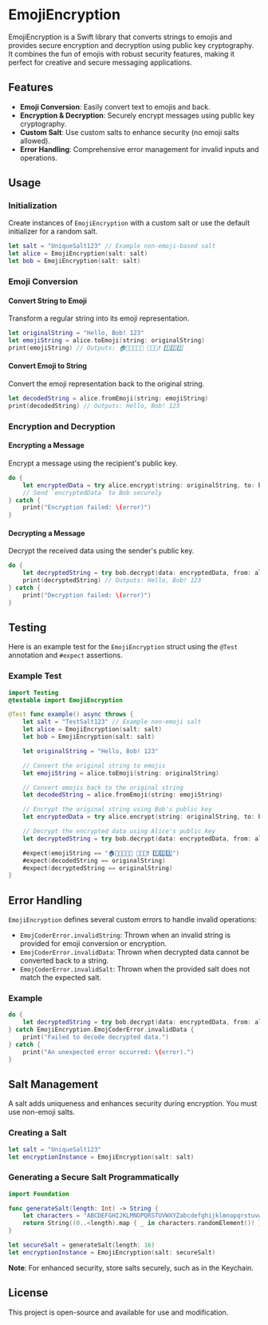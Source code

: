 # EmojiEncryption

EmojiEncryption is a Swift library that converts strings to emojis and provides secure encryption and decryption using public key cryptography. It combines the fun of emojis with robust security features, making it perfect for creative and secure messaging applications.

## Features

- **Emoji Conversion**: Easily convert text to emojis and back.
- **Encryption & Decryption**: Securely encrypt messages using public key cryptography.
- **Custom Salt**: Use custom salts to enhance security (no emoji salts allowed).
- **Error Handling**: Comprehensive error management for invalid inputs and operations.

## Usage

### Initialization

Create instances of `EmojiEncryption` with a custom salt or use the default initializer for a random salt.

```swift
let salt = "UniqueSalt123" // Example non-emoji-based salt
let alice = EmojiEncryption(salt: salt)
let bob = EmojiEncryption(salt: salt)
```

### Emoji Conversion

#### Convert String to Emoji

Transform a regular string into its emoji representation.

```swift
let originalString = "Hello, Bob! 123"
let emojiString = alice.toEmoji(string: originalString)
print(emojiString) // Outputs: 🏠🥚🦁🦁🍊🔹 🐝🍊🦋❗ 1️⃣2️⃣3️⃣
```

#### Convert Emoji to String

Convert the emoji representation back to the original string.

```swift
let decodedString = alice.fromEmoji(string: emojiString)
print(decodedString) // Outputs: Hello, Bob! 123
```

### Encryption and Decryption

#### Encrypting a Message

Encrypt a message using the recipient's public key.

```swift
do {
    let encryptedData = try alice.encrypt(string: originalString, to: bob.publicKey)
    // Send `encryptedData` to Bob securely
} catch {
    print("Encryption failed: \(error)")
}
```

#### Decrypting a Message

Decrypt the received data using the sender's public key.

```swift
do {
    let decryptedString = try bob.decrypt(data: encryptedData, from: alice.publicKey)
    print(decryptedString) // Outputs: Hello, Bob! 123
} catch {
    print("Decryption failed: \(error)")
}
```

## Testing

Here is an example test for the `EmojiEncryption` struct using the `@Test` annotation and `#expect` assertions.

### Example Test

```swift
import Testing
@testable import EmojiEncryption

@Test func example() async throws {
    let salt = "TestSalt123" // Example non-emoji salt
    let alice = EmojiEncryption(salt: salt)
    let bob = EmojiEncryption(salt: salt)

    let originalString = "Hello, Bob! 123"

    // Convert the original string to emojis
    let emojiString = alice.toEmoji(string: originalString)

    // Convert emojis back to the original string
    let decodedString = alice.fromEmoji(string: emojiString)

    // Encrypt the original string using Bob's public key
    let encryptedData = try alice.encrypt(string: originalString, to: bob.publicKey)

    // Decrypt the encrypted data using Alice's public key
    let decryptedString = try bob.decrypt(data: encryptedData, from: alice.publicKey)

    #expect(emojiString == "🏠🥚🦁🦁🍊🔹 🐝🍊🦋❗ 1️⃣2️⃣3️⃣")
    #expect(decodedString == originalString)
    #expect(decryptedString == originalString)
}
```

## Error Handling

`EmojiEncryption` defines several custom errors to handle invalid operations:

- `EmojCoderError.invalidString`: Thrown when an invalid string is provided for emoji conversion or encryption.
- `EmojCoderError.invalidData`: Thrown when decrypted data cannot be converted back to a string.
- `EmojCoderError.invalidSalt`: Thrown when the provided salt does not match the expected salt.

### Example

```swift
do {
    let decryptedString = try bob.decrypt(data: encryptedData, from: alice.publicKey)
} catch EmojiEncryption.EmojCoderError.invalidData {
    print("Failed to decode decrypted data.")
} catch {
    print("An unexpected error occurred: \(error).")
}
```

## Salt Management

A salt adds uniqueness and enhances security during encryption. You must use non-emoji salts.

### Creating a Salt

```swift
let salt = "UniqueSalt123"
let encryptionInstance = EmojiEncryption(salt: salt)
```

### Generating a Secure Salt Programmatically

```swift
import Foundation

func generateSalt(length: Int) -> String {
    let characters = "ABCDEFGHIJKLMNOPQRSTUVWXYZabcdefghijklmnopqrstuvwxyz0123456789"
    return String((0..<length).map { _ in characters.randomElement()! })
}

let secureSalt = generateSalt(length: 16)
let encryptionInstance = EmojiEncryption(salt: secureSalt)
```

**Note**: For enhanced security, store salts securely, such as in the Keychain.

## License

This project is open-source and available for use and modification.
